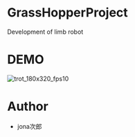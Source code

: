 # GrassHopperProject
Development of limb robot
# DEMO
![trot_180x320_fps10](https://user-images.githubusercontent.com/79733514/109375685-096d8500-7902-11eb-9179-8067a2b45de5.gif)
# Author 
* jona次郎
